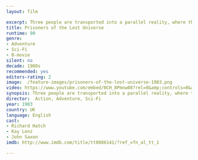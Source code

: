 ```yaml
---
layout: film

excerpt: Three people are transported into a parallel reality, where they find they must use modern technology, but medieval weapons, in order to save the citizenry from a murderous warlord.
title: Prisoners of the Lost Universe
runtime: 90
genre:
- Adventure
- Sci-Fi
- B-movie
silent: no
decade: 1980s
recommended: yes
editors-rating: 2
image:  /feature-images/prisoners-of-the-lost-universe-1983.png
video: https://www.youtube.com/embed/0CH_8Pmnw08?rel=0&amp;controls=0&amp;showinfo=0
synopsis: Three people are transported into a parallel reality, where they find they must use modern technology, but medieval weapons, in order to save the citizenry from a murderous warlord.
director:  Action, Adventure, Sci-Fi 
year: 1983
country: UK
language: English
cast: 
- Richard Hatch
- Kay Lenz
- John Saxon
imdb: http://www.imdb.com/title/tt0086141/?ref_=fn_al_tt_1

--- 
```

